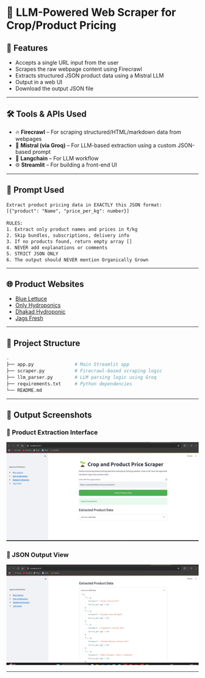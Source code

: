 # 🌿 LLM-Powered Web Scraper for Crop/Product Pricing

## 🚀 Features
- Accepts a single URL input from the user
- Scrapes the raw webpage content using Firecrawl
- Extracts structured JSON product data using a Mistral LLM
- Output in a web UI
- Download the output JSON file

---

## 🛠 Tools & APIs Used
- 🔥 **Firecrawl** – For scraping structured/HTML/markdown data from webpages
- 🤖 **Mistral (via Groq)** – For LLM-based extraction using a custom JSON-based prompt
- 🧠 **Langchain** – For LLM workflow
- 🌐 **Streamlit** – For building a front-end UI

---

## 📄 Prompt Used
```text
Extract product pricing data in EXACTLY this JSON format:
[{"product": "Name", "price_per_kg": number}]

RULES:
1. Extract only product names and prices in ₹/kg
2. Skip bundles, subscriptions, delivery info
3. If no products found, return empty array []
4. NEVER add explanations or comments
5. STRICT JSON ONLY
6. The output should NEVER mention Organically Grown
```

---

## 🌐 Product Websites
- [Blue Lettuce](https://www.bluelettuce.in/our-products/)
- [Only Hydroponics](https://onlyhydroponics.in/collections/herbs)
- [Dhakad Hydroponic](https://www.dhakadhydroponic.com/shop/Seeds?cid=3702493)
- [Jags Fresh](https://www.jagsfresh.com/subcategory/vegetables/hydroponics)

---

## 💾 Project Structure
```bash
.
├── app.py               # Main Streamlit app
├── scraper.py           # Firecrawl-based scraping logic
├── llm_parser.py        # LLM parsing logic using Groq
├── requirements.txt     # Python dependencies
└── README.md            
```

---

## 📸 Output Screenshots

### 🥬 Product Extraction Interface
![Product Extraction UI](https://github.com/Suzain1/LLM-Powered-Web-Scraper-for-Crop-and-Product-Pricing/blob/main/Output/output_img_1.png)

### 🧾 JSON Output View
![JSON Output](https://github.com/Suzain1/LLM-Powered-Web-Scraper-for-Crop-and-Product-Pricing/blob/main/Output/output_img_2.png)

---

